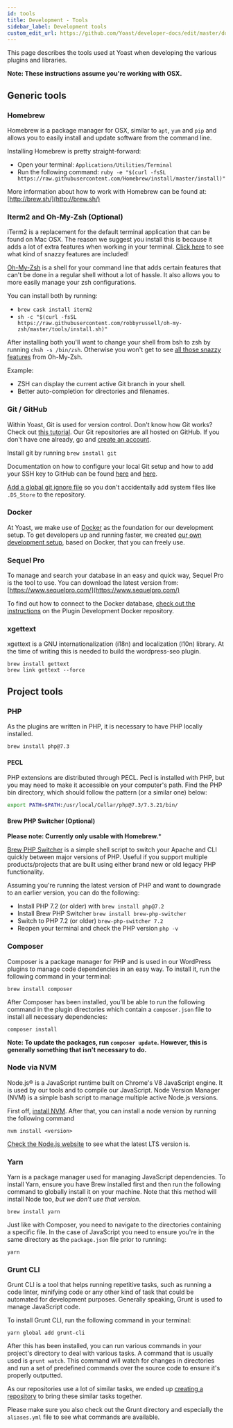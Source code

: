 ```yaml
---
id: tools
title: Development - Tools
sidebar_label: Development tools
custom_edit_url: https://github.com/Yoast/developer-docs/edit/master/docs/development/environment/tools.md
---
```


This page describes the tools used at Yoast when developing the various plugins and libraries.

**Note: These instructions assume you're working with OSX.**

## Generic tools

### Homebrew
Homebrew is a package manager for OSX, similar to `apt`, `yum` and `pip` and allows you to easily install and update software from the command line.

Installing Homebrew is pretty straight-forward:

*   Open your terminal: `Applications/Utilities/Terminal`
*   Run the following command: `ruby -e "$(curl -fsSL https://raw.githubusercontent.com/Homebrew/install/master/install)"`

More information about how to work with Homebrew can be found at: [http://brew.sh/](http://brew.sh/)

### Iterm2 and Oh-My-Zsh (Optional)
iTerm2 is a replacement for the default terminal application that can be found on Mac OSX. The reason we suggest you install this is because it adds a lot of extra features when working in your terminal. [Click here](https://www.iterm2.com/features.html) to see what kind of snazzy features are included!

[Oh-My-Zsh](https://ohmyz.sh/) is a shell for your command line that adds certain features that can't be done in a regular shell without a lot of hassle. It also allows you to more easily manage your zsh configurations.

You can install both by running:

*   `brew cask install iterm2`
*   `sh -c "$(curl -fsSL https://raw.githubusercontent.com/robbyrussell/oh-my-zsh/master/tools/install.sh)"`

After installing both you'll want to change your shell from bsh to zsh by running `chsh -s /bin/zsh`. Otherwise you won't get to see [all those snazzy features](https://github.com/robbyrussell/oh-my-zsh#using-oh-my-zsh) from Oh-My-Zsh.

Example:

*   ZSH can display the current active Git branch in your shell.
*   Better auto-completion for directories and filenames.

### Git / GitHub
Within Yoast, Git is used for version control. Don't know how Git works? Check out [this tutorial](https://try.github.io/levels/1/challenges/1). Our Git repositories are all hosted on GitHub. If you don't have one already, go and [create an account](https://github.com/signup).

Install git by running `brew install git`

Documentation on how to configure your local Git setup and how to add your SSH key to GitHub can be found [here](https://help.github.com/articles/set-up-git) and [here](https://help.github.com/articles/generating-ssh-keys).

[Add a global git ignore file](version-control-conventions.md#global-git-ignore) so you don't accidentally add system files like `.DS_Store` to the repository.

### Docker
At Yoast, we make use of [Docker](https://docker.com) as the foundation for our development setup. To get developers up and running faster, we created [our own development setup](https://github.com/Yoast/plugin-development-docker), based on Docker, that you can freely use.

### Sequel Pro
To manage and search your database in an easy and quick way, Sequel Pro is the tool to use. You can download the latest version from: [https://www.sequelpro.com/](https://www.sequelpro.com/)

To find out how to connect to the Docker database, [check out the instructions](https://github.com/Yoast/plugin-development-docker#connecting-to-the-database) on the Plugin Development Docker repository.

### xgettext
xgettext is a GNU internationalization (i18n) and localization (l10n) library. At the time of writing this is needed to build the wordpress-seo plugin.

```shell script
brew install gettext
brew link gettext --force
```

## Project tools

### PHP
As the plugins are written in PHP, it is necessary to have PHP locally installed.

```bash
brew install php@7.3
```

#### PECL
PHP extensions are distributed through PECL. Pecl is installed with PHP, but you may need to make it accessible on your computer's path.
Find the PHP bin directory, which should follow the pattern (or a similar one) below:

```bash
export PATH=$PATH:/usr/local/Cellar/php@7.3/7.3.21/bin/ 
```

#### Brew PHP Switcher (Optional)

**Please note: Currently only usable with Homebrew.***

[Brew PHP Switcher](https://github.com/philcook/brew-php-switcher) is a simple shell script to switch your Apache and CLI quickly between major versions of PHP. Useful if you support multiple products/projects that are built using either brand new or old legacy PHP functionality.

Assuming you're running the latest version of PHP and want to downgrade to an earlier version, you can do the following:

* Install PHP 7.2 (or older) with `brew install php@7.2`
* Install Brew PHP Switcher `brew install brew-php-switcher`
* Switch to PHP 7.2 (or older) `brew-php-switcher 7.2`
* Reopen your terminal and check the PHP version `php -v`

### Composer
Composer is a package manager for PHP and is used in our WordPress plugins to manage code dependencies in an easy way. To install it, run the following command in your terminal:

```shell script
brew install composer
```

After Composer has been installed, you'll be able to run the following command in the plugin directories which contain a `composer.json` file to install all necessary dependencies:

```shell script
composer install
```

**Note: To update the packages, run `composer update`. However, this is generally something that isn't necessary to do.**

### Node via NVM
Node.js® is a JavaScript runtime built on Chrome's V8 JavaScript engine. It is used by our tools and to compile our JavaScript. Node Version Manager (NVM) is a simple bash script to manage multiple active Node.js versions.

First off, [install NVM](https://github.com/nvm-sh/nvm#installation-and-update). After that, you can install a node version by running the following command

```shell script
nvm install <version>
```

[Check the Node.js website](https://nodejs.org/en/) to see what the latest LTS version is.

### Yarn
Yarn is a package manager used for managing JavaScript dependencies. To install Yarn, ensure you have Brew installed first and then run the following command to globally install it on your machine. Note that this method will install Node too, _but we don't use that version_.

```shell script
brew install yarn
```

Just like with Composer, you need to navigate to the directories containing a specific file. In the case of JavaScript you need to ensure you're in the same directory as the `package.json` file prior to running:

```shell script
yarn
```

### Grunt CLI
Grunt CLI is a tool that helps running repetitive tasks, such as running a code linter, minifying code or any other kind of task that could be automated for development purposes. Generally speaking, Grunt is used to manage JavaScript code.

To install Grunt CLI, run the following command in your terminal:

```shell script
yarn global add grunt-cli
```

After this has been installed, you can run various commands in your project's directory to deal with various tasks. A command that is usually used is `grunt watch`. This command will watch for changes in directories and run a set of predefined commands over the source code to ensure it's properly outputted.

As our repositories use a lot of similar tasks, we ended up [creating a repository](https://github.com/Yoast/plugin-grunt-tasks) to bring these similar tasks together.

Please make sure you also check out the Grunt directory and especially the `aliases.yml` file to see what commands are available.
